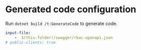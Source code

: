 # Generated code configuration

Run `dotnet build /t:GenerateCode` to generate code.

``` yaml
input-file:
    -  $(this-folder)/swagger/rbac-openapi.json
# public-clients: true
```
